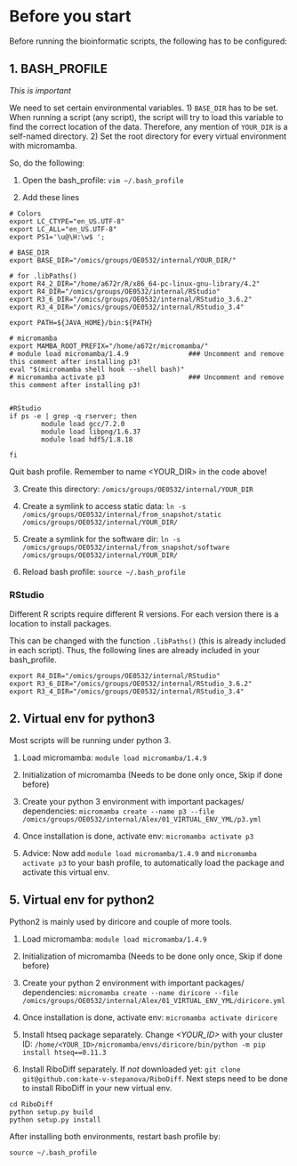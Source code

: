 # Before you start

Before running the bioinformatic scripts, the following has to be configured:

## 1. BASH_PROFILE

*This is important*

We need to set certain environmental variables. 1) `BASE_DIR` has to be set. When running a script (any script), the script will try to load this variable to find the correct location of the data. Therefore, any mention of `YOUR_DIR` is a self-named directory. 2) Set the root directory for every virtual environment with micromamba.

So, do the following:

1. Open the bash_profile: `vim ~/.bash_profile`

2. Add these lines 

```
# Colors
export LC_CTYPE="en_US.UTF-8"
export LC_ALL="en_US.UTF-8"
export PS1='\u@\H:\w$ ';

# BASE_DIR
export BASE_DIR="/omics/groups/OE0532/internal/YOUR_DIR/"

# for .libPaths()
export R4_2_DIR="/home/a672r/R/x86_64-pc-linux-gnu-library/4.2"
export R4_DIR="/omics/groups/OE0532/internal/RStudio"
export R3_6_DIR="/omics/groups/OE0532/internal/RStudio_3.6.2"
export R3_4_DIR="/omics/groups/OE0532/internal/RStudio_3.4"

export PATH=${JAVA_HOME}/bin:${PATH}

# micromamba
export MAMBA_ROOT_PREFIX="/home/a672r/micromamba/"
# module load micromamba/1.4.9               ### Uncomment and remove this comment after installing p3!
eval "$(micromamba shell hook --shell bash)"
# micromamba activate p3                     ### Uncomment and remove this comment after installing p3!


#RStudio
if ps -e | grep -q rserver; then
        module load gcc/7.2.0
        module load libpng/1.6.37
        module load hdf5/1.8.18

fi
```


Quit bash profile. Remember to name <YOUR_DIR> in the code above!

3. Create this directory: `/omics/groups/OE0532/internal/YOUR_DIR`

4. Create a symlink to access static data: `ln -s /omics/groups/OE0532/internal/from_snapshot/static /omics/groups/OE0532/internal/YOUR_DIR/`

5. Create a symlink for the software dir: `ln -s  /omics/groups/OE0532/internal/from_snapshot/software /omics/groups/OE0532/internal/YOUR_DIR/`

6. Reload bash profile: `source ~/.bash_profile`


### RStudio

Different R scripts require different R versions. For each version there is a location to install packages. 

This can be changed with the function `.libPaths()` (this is already included in each script). Thus, the following lines are already included in your bash_profile. 

```
export R4_DIR="/omics/groups/OE0532/internal/RStudio"
export R3_6_DIR="/omics/groups/OE0532/internal/RStudio_3.6.2"
export R3_4_DIR="/omics/groups/OE0532/internal/RStudio_3.4"
```


## 2. Virtual env for python3

Most scripts will be running under python 3.

1. Load micromamba: `module load micromamba/1.4.9`

2. Initialization of micromamba (Needs to be done only once, Skip if done before)

3. Create your python 3 environment with important packages/ dependencies: `micromamba create --name p3 --file /omics/groups/OE0532/internal/Alex/01_VIRTUAL_ENV_YML/p3.yml`

4. Once installation is done, activate env: `micromamba activate p3`

5. Advice: Now add `module load micromamba/1.4.9` and `micromamba activate p3` to your bash profile, to automatically load the package and activate this virtual env.



## 5. Virtual env for python2

Python2 is mainly used by diricore and couple of more tools.

1. Load micromamba: `module load micromamba/1.4.9`

2. Initialization of micromamba (Needs to be done only once, Skip if done before)

3. Create your python 2 environment with important packages/ dependencies: `micromamba create --name diricore --file /omics/groups/OE0532/internal/Alex/01_VIRTUAL_ENV_YML/diricore.yml`

4. Once installation is done, activate env: `micromamba activate diricore`

5. Install htseq package separately. Change *<YOUR_ID>* with your cluster ID: `/home/<YOUR_ID>/micromamba/envs/diricore/bin/python -m pip install htseq==0.11.3`

6. Install RiboDiff separately. If *not* downloaded yet: `git clone git@github.com:kate-v-stepanova/RiboDiff`.
Next steps need to be done to install RiboDiff in your new virtual env.
```
cd RiboDiff
python setup.py build
python setup.py install
```

After installing both environments, restart bash profile by: 
```
source ~/.bash_profile
```






